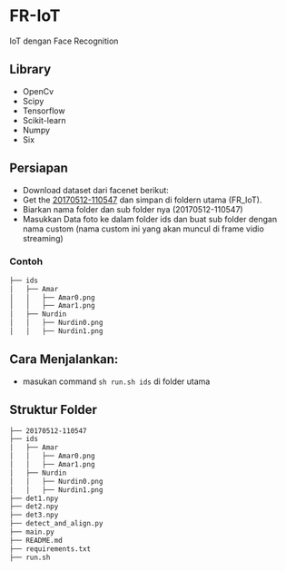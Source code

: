 # FR-IoT
IoT dengan Face Recognition 

## Library
*   OpenCv
*   Scipy
*   Tensorflow
*   Scikit-learn
*   Numpy
*   Six

## Persiapan
  * Download dataset dari facenet berikut:
  * Get the [20170512-110547](https://drive.google.com/file/d/0B5MzpY9kBtDVZ2RpVDYwWmxoSUk) dan simpan di foldern utama (FR_IoT).<br>
  * Biarkan nama folder dan sub folder nya (20170512-110547)<br>
  * Masukkan Data foto ke dalam folder ids dan buat sub folder dengan nama custom (nama custom ini yang akan muncul di frame vidio streaming)<br>
### Contoh


```bash
├── ids
│   ├── Amar
│   │   ├── Amar0.png
│   │   ├── Amar1.png
│   ├── Nurdin
│   │   ├── Nurdin0.png
│   │   ├── Nurdin1.png
```
## Cara Menjalankan:
* masukan command `sh run.sh ids` di folder utama

## Struktur Folder

```bash
├── 20170512-110547
├── ids
│   ├── Amar
│   │   ├── Amar0.png
│   │   ├── Amar1.png
│   ├── Nurdin
│   │   ├── Nurdin0.png
│   │   ├── Nurdin1.png
├── det1.npy
├── det2.npy
├── det3.npy
├── detect_and_align.py
├── main.py
├── README.md
├── requirements.txt
├── run.sh
```
